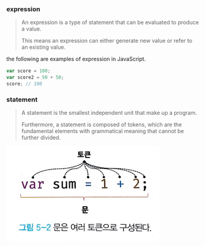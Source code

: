 ### expression
> An expression is a type of statement that can be evaluated to produce a value.
> 
> This means an expression can either generate new value or refer to an existing value.

the following are examples of expression in JavaScript.

```javascript
var score = 100;
var score2 = 50 + 50;
score; // 100
```

### statement
> A statement is the smallest independent unit that make up a program.
> 
> Furthermore, a statement is composed of tokens, which are the fundamental elements with grammatical meaning that cannot be further divided.

![img_1.png](img_1.png)